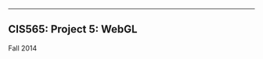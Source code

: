 -------------------------------------------------------------------------------
CIS565: Project 5: WebGL
-------------------------------------------------------------------------------
Fall 2014
